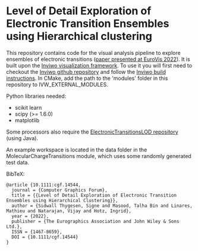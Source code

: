 # Level of Detail Exploration of Electronic Transition Ensembles using Hierarchical clustering

This repository contains code for the visual analysis pipeline to explore ensembles of electronic transitions ([paper presented at EuroVis 2022](https://diglib.eg.org/handle/10.1111/cgf14544)).
It is built upon the [Inviwo visualization framework](https://inviwo.org/). To use it you will first need to checkout the [Inviwo github repository](https://github.com/inviwo/inviwo) and follow the [Inviwo build instructions](https://inviwo.org/manual-gettingstarted-build.html).
In CMake, add the path to the 'modules' folder in this repository to IVW_EXTERNAL_MODULES.

Python libraries needed:
- scikit learn
- scipy (>= 1.6.0)
- matplotlib

Some processors also require the [ElectronicTransitionsLOD repository](https://github.com/tbmasood/ElectronicTransitionsLOD) (using Java).

An example workspace is located in the data folder in the MolecularChargeTransitions module, which uses some randomly generated test data. 


BibTeX:
```
@article {10.1111:cgf.14544,
  journal = {Computer Graphics Forum},
  title = {{Level of Detail Exploration of Electronic Transition Ensembles using Hierarchical Clustering}},
  author = {Sidwall Thygesen, Signe and Masood, Talha Bin and Linares, Mathieu and Natarajan, Vijay and Hotz, Ingrid},
  year = {2022},
  publisher = {The Eurographics Association and John Wiley & Sons Ltd.},
  ISSN = {1467-8659},
  DOI = {10.1111/cgf.14544}
}
```
